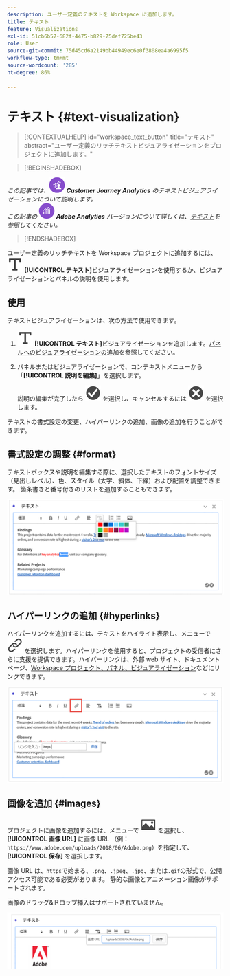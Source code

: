 ```yaml
---
description: ユーザー定義のテキストを Workspace に追加します。
title: テキスト
feature: Visualizations
exl-id: 51cb6b57-682f-4475-b829-75def725be43
role: User
source-git-commit: 75d45cd6a2149bb44949ec6e0f3808ea4a6995f5
workflow-type: tm+mt
source-wordcount: '285'
ht-degree: 86%

---
```


# テキスト {#text-visualization}

<!-- markdownlint-disable MD034 -->

>[!CONTEXTUALHELP]
>id="workspace_text_button"
>title="テキスト"
>abstract="ユーザー定義のリッチテキストビジュアライゼーションをプロジェクトに追加します。"

<!-- markdownlint-enable MD034 -->


>[!BEGINSHADEBOX]

_この記事では、_![CustomerJourneyAnalytics](/help/assets/icons/CustomerJourneyAnalytics.svg) _**Customer Journey Analytics** のテキストビジュアライゼーションについて説明します。_<br/>_この記事の_ ![AdobeAnalytics](/help/assets/icons/AdobeAnalytics.svg) _**Adobe Analytics** バージョンについて詳しくは、[テキスト](https://experienceleague.adobe.com/ja/docs/analytics/analyze/analysis-workspace/visualizations/text)を参照してください。_

>[!ENDSHADEBOX]


ユーザー定義のリッチテキストを Workspace プロジェクトに追加するには、![テキスト](/help/assets/icons/Text.svg) **[!UICONTROL テキスト]**&#x200B;ビジュアライゼーションを使用するか、ビジュアライゼーションとパネルの説明を使用します。

## 使用

テキストビジュアライゼーションは、次の方法で使用できます。

1. ![テキスト](/help/assets/icons/Text.svg) **[!UICONTROL テキスト]**&#x200B;ビジュアライゼーションを追加します。[パネルへのビジュアライゼーションの追加](freeform-analysis-visualizations.md#add-visualizations-to-a-panel)を参照してください。

1. パネルまたはビジュアライゼーションで、コンテキストメニューから「**[!UICONTROL 説明を編集]**」を選択します。

   説明の編集が完了したら ![CheckmarkCircle](/help/assets/icons/CheckmarkCircle.svg) を選択し、キャンセルするには ![CloseCircle](/help/assets/icons/CloseCircle.svg) を選択します。

テキストの書式設定の変更、ハイパーリンクの追加、画像の追加を行うことができます。

## 書式設定の調整 {#format}

テキストボックスや説明を編集する際に、選択したテキストのフォントサイズ（見出しレベル）、色、スタイル（太字、斜体、下線）および配置を調整できます。 箇条書きと番号付きのリストを追加することもできます。

![テキストカラーパレットをハイライト表示する Workspace プロジェクトのテキストオプション。](assets/format.png)

## ハイパーリンクの追加 {#hyperlinks}

ハイパーリンクを追加するには、テキストをハイライト表示し、メニューで ![リンク](/help/assets/icons/Link.svg) を選択します。ハイパーリンクを使用すると、プロジェクトの受信者にさらに支援を提供できます。ハイパーリンクは、外部 web サイト、ドキュメントページ、[Workspace プロジェクト、パネル、ビジュアライゼーション](/help/analysis-workspace/curate-share/shareable-links.md)などにリンクできます。

![リンクアイコンをハイライト表示するテキストオプション。](assets/hyperlink.png)

## 画像を追加 {#images}

プロジェクトに画像を追加するには、メニューで ![ 画像 ](/help/assets/icons/Image.svg) を選択し、**[!UICONTROL 画像 URL]** に画像 URL （例：`https://www.adobe.com/uploads/2018/06/Adobe.png`）を指定して、**[!UICONTROL 保存]** を選択します。

画像 URL は、`https`で始まる、`.png`、`.jpeg`、`.jpg`、または`.gif`の形式で、公開アクセス可能である必要があります。 静的な画像とアニメーション画像がサポートされます。

画像のドラッグ&amp;ドロップ挿入はサポートされていません。

![画像アイコンが選択されたテキストオプション。](assets/image.png)
